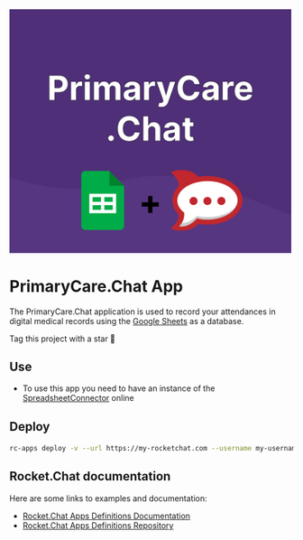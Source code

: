  <img src="./icon.png" width=500/>

# PrimaryCare.Chat App

The PrimaryCare.Chat application is used to record your attendances in digital medical records using the [Google Sheets](https://www.google.com/sheets/about/) as a database.

Tag this project with a star 🌟

## Use

- To use this app you need to have an instance of the [SpreadsheetConnector](https://github.com/clebsonsantos/spreadsheet-connector) online

## Deploy

```bash
rc-apps deploy -v --url https://my-rocketchat.com --username my-username --password 'my-password'

```

## Rocket.Chat documentation
Here are some links to examples and documentation:
- [Rocket.Chat Apps Definitions Documentation](https://rocketchat.github.io/Rocket.Chat.Apps-engine/)
- [Rocket.Chat Apps Definitions Repository](https://github.com/RocketChat/Rocket.Chat.Apps-engine)

